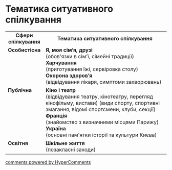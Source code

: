 <div id="hypercomments_widget" class="js-hypercomments-widget invisible"></div>

# Тематика ситуативного спілкування

<table>
  <tr>
    <td width="15%" align="center"><b>Сфери спілкування</b></td>
    <td width="85%" align="center"><b>Тематика ситуативного спілкування</b></td>
  </tr>
  <tr>
    <td width="15%" style="vertical-align:top !important;">
<b>Особистісна</b></td>
    <td width="85%" style="vertical-align:top !important;">
<b>Я, моя сім’я,  друзі</b><br>
(обов'язки в сім'ї, сімейні традиції) <br>
<b>Харчування</b><br>
(приготування їжі, сервіровка столу)<br>
<b>Охорона здоров’я</b><br>
(відвідування лікаря, симптоми захворювань)
</td>
  </tr>
<tr>
    <td width="15%" style="vertical-align:top !important;">
<b>Публічна</b></td>
    <td width="85%" style="vertical-align:top !important;">
<b>Кіно і театр</b><br>
(відвідування театру, кінотеатру, перегляд кінофільму, вистави)
(види спорту, спортивні змагання, відомі спортсмени, клуби, секції)<br>
<b>Франція</b><br>
(знайомство з визначними місцями Парижу)<br>
<b>Україна</b><br>
(основні пам'ятки історії та культури Києва)
</td>
</tr>
<tr>
    <td width="15%" style="vertical-align:top !important;">
<b>Освітня</b></td>
    <td width="85%" style="vertical-align:top !important;">
<b>Шкільне життя</b><br>
(позакласні заходи)</td>
</tr>
</table>

<div class="js-hypercomments-container">
    <a href="http://hypercomments.com" class="hc-link" title="comments widget">comments powered by HyperComments</a>
</div>